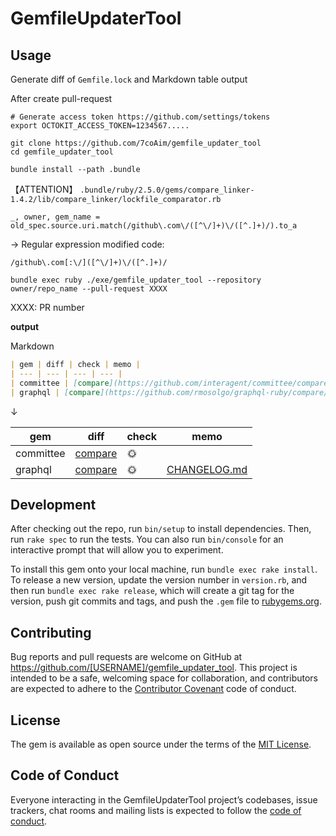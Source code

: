 # GemfileUpdaterTool


## Usage







Generate diff of `Gemfile.lock` and Markdown table output

After create pull-request

```
# Generate access token https://github.com/settings/tokens
export OCTOKIT_ACCESS_TOKEN=1234567.....

git clone https://github.com/7coAim/gemfile_updater_tool
cd gemfile_updater_tool

bundle install --path .bundle
```


【ATTENTION】
`.bundle/ruby/2.5.0/gems/compare_linker-1.4.2/lib/compare_linker/lockfile_comparator.rb`
```
_, owner, gem_name = old_spec.source.uri.match(/github\.com\/([^\/]+)\/([^.]+)/).to_a
```
→ Regular expression modified code:
```
/github\.com[:\/]([^\/]+)\/([^.]+)/
```


```
bundle exec ruby ./exe/gemfile_updater_tool --repository owner/repo_name --pull-request XXXX
```
XXXX: PR number


**output**

Markdown 
```Markdown
| gem | diff | check | memo |
| --- | --- | --- | --- |
| committee | [compare](https://github.com/interagent/committee/compare/v2.2.0...v2.2.1) | :sun_with_face: |  |
| graphql | [compare](https://github.com/rmosolgo/graphql-ruby/compare/v1.8.8...v1.8.10) | :sun_with_face: | [CHANGELOG.md](https://github.com/rmosolgo/graphql-ruby/compare/v1.8.5...v1.8.11#diff-3b4fe2a11be4c1d96160ccb8e67145ab) |
```
↓

| gem | diff | check | memo |
| --- | --- | --- | --- |
| committee | [compare](https://github.com/interagent/committee/compare/v2.2.0...v2.2.1) | :sun_with_face: |  |
| graphql | [compare](https://github.com/rmosolgo/graphql-ruby/compare/v1.8.8...v1.8.10) | :sun_with_face: | [CHANGELOG.md](https://github.com/rmosolgo/graphql-ruby/compare/v1.8.5...v1.8.11#diff-3b4fe2a11be4c1d96160ccb8e67145ab) |







## Development

After checking out the repo, run `bin/setup` to install dependencies. Then, run `rake spec` to run the tests. You can also run `bin/console` for an interactive prompt that will allow you to experiment.

To install this gem onto your local machine, run `bundle exec rake install`. To release a new version, update the version number in `version.rb`, and then run `bundle exec rake release`, which will create a git tag for the version, push git commits and tags, and push the `.gem` file to [rubygems.org](https://rubygems.org).

## Contributing

Bug reports and pull requests are welcome on GitHub at https://github.com/[USERNAME]/gemfile_updater_tool. This project is intended to be a safe, welcoming space for collaboration, and contributors are expected to adhere to the [Contributor Covenant](http://contributor-covenant.org) code of conduct.

## License

The gem is available as open source under the terms of the [MIT License](https://opensource.org/licenses/MIT).

## Code of Conduct

Everyone interacting in the GemfileUpdaterTool project’s codebases, issue trackers, chat rooms and mailing lists is expected to follow the [code of conduct](https://github.com/[USERNAME]/gemfile_updater_tool/blob/master/CODE_OF_CONDUCT.md).
